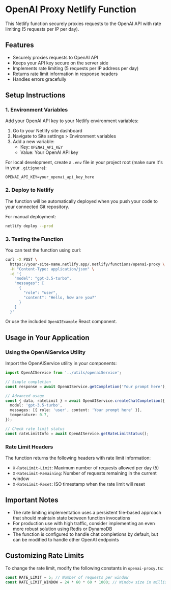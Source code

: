 # OpenAI Proxy Netlify Function

This Netlify function securely proxies requests to the OpenAI API with rate limiting (5 requests per IP per day).

## Features

- Securely proxies requests to OpenAI API
- Keeps your API key secure on the server side
- Implements rate limiting (5 requests per IP address per day)
- Returns rate limit information in response headers
- Handles errors gracefully

## Setup Instructions

### 1. Environment Variables

Add your OpenAI API key to your Netlify environment variables:

1. Go to your Netlify site dashboard
2. Navigate to Site settings > Environment variables
3. Add a new variable:
   - Key: `OPENAI_API_KEY`
   - Value: Your OpenAI API key

For local development, create a `.env` file in your project root (make sure it's in your `.gitignore`):

```
OPENAI_API_KEY=your_openai_api_key_here
```

### 2. Deploy to Netlify

The function will be automatically deployed when you push your code to your connected Git repository.

For manual deployment:

```bash
netlify deploy --prod
```

### 3. Testing the Function

You can test the function using curl:

```bash
curl -X POST \
  https://your-site-name.netlify.app/.netlify/functions/openai-proxy \
  -H "Content-Type: application/json" \
  -d '{
    "model": "gpt-3.5-turbo",
    "messages": [
      {
        "role": "user",
        "content": "Hello, how are you?"
      }
    ]
  }'
```

Or use the included `OpenAIExample` React component.

## Usage in Your Application

### Using the OpenAIService Utility

Import the OpenAIService utility in your components:

```typescript
import OpenAIService from '../utils/openaiService';

// Simple completion
const response = await OpenAIService.getCompletion('Your prompt here');

// Advanced usage
const { data, rateLimit } = await OpenAIService.createChatCompletion({
  model: 'gpt-3.5-turbo',
  messages: [{ role: 'user', content: 'Your prompt here' }],
  temperature: 0.7,
});

// Check rate limit status
const rateLimitInfo = await OpenAIService.getRateLimitStatus();
```

### Rate Limit Headers

The function returns the following headers with rate limit information:

- `X-RateLimit-Limit`: Maximum number of requests allowed per day (5)
- `X-RateLimit-Remaining`: Number of requests remaining in the current window
- `X-RateLimit-Reset`: ISO timestamp when the rate limit will reset

## Important Notes

- The rate limiting implementation uses a persistent file-based approach that should maintain state between function invocations
- For production use with high traffic, consider implementing an even more robust solution using Redis or DynamoDB
- The function is configured to handle chat completions by default, but can be modified to handle other OpenAI endpoints

## Customizing Rate Limits

To change the rate limit, modify the following constants in `openai-proxy.ts`:

```typescript
const RATE_LIMIT = 5; // Number of requests per window
const RATE_LIMIT_WINDOW = 24 * 60 * 60 * 1000; // Window size in milliseconds (24 hours)